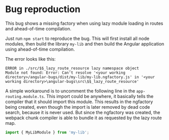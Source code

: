 # Bug reproduction

This bug shows a missing factory when using lazy module loading in routes and ahead-of-time compilation.

Just run `npm start` to reproduce the bug. This will first install all node modules, then build the library `my-lib` and then build the Angular application using ahead-of-time compilation.

The error looks like this:

```
ERROR in ./src/$$_lazy_route_resource lazy namespace object
Module not found: Error: Can't resolve '<your working directory>/angular-bugs/dist/my-lib/my-lib.ngfactory.js' in '<your working directory>\angular-bugs\src\$$_lazy_route_resource'
```

A simple workaround is to uncomment the following line in the `app-routing.module.ts`. This import could be anywhere, it basically tells the compiler that it should import this module. This results in the ngfactory being created, even though the import is later removed by dead code search, because it is never used.
But since the ngfactory was created, the webpack chunk compiler is able to bundle it as requested by the lazy route map.

```typescript
import { MyLibModule } from 'my-lib';
```
